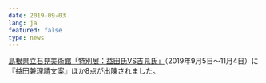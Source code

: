 ```yaml
---
date: 2019-09-03
lang: ja
featured: false
type: news
---
```

<a href="http://www.grandtoit.jp/museum/" target="_blank">島根県立石見美術館</a><a href="https://www.city.masuda.lg.jp/soshiki/182/detail-52895.html" target="_blank">「特別展：益田氏VS吉見氏」</a>（2019年9月5日～11月4日）に『益田兼理請文案』ほか8点が出陳されました。
